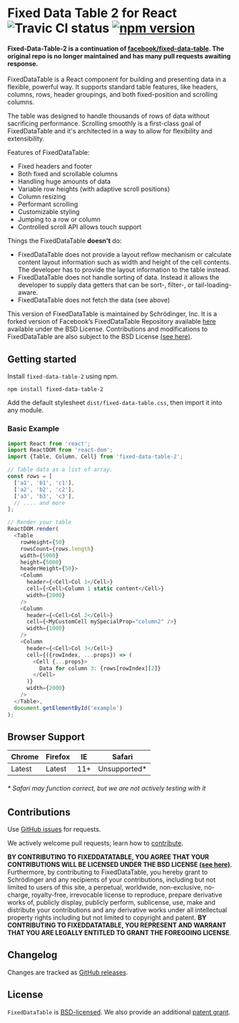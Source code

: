 Fixed Data Table 2 for React ![Travic CI status](https://api.travis-ci.org/schrodinger/fixed-data-table-2.svg?branch=master) [![npm version](https://badge.fury.io/js/fixed-data-table-2.svg)](https://www.npmjs.com/package/fixed-data-table-2)
====================================

#### Fixed-Data-Table-2 is a continuation of [facebook/fixed-data-table](https://github.com/facebook/fixed-data-table).  The original repo is no longer maintained and has many pull requests awaiting response.


FixedDataTable is a React component for building and presenting data in a flexible, powerful way. It supports standard table features, like headers, columns, rows, header groupings, and both fixed-position and scrolling columns.

The table was designed to handle thousands of rows of data without sacrificing performance. Scrolling smoothly is a first-class goal of FixedDataTable and it's architected in a way to allow for flexibility and extensibility.

Features of FixedDataTable:
* Fixed headers and footer
* Both fixed and scrollable columns
* Handling huge amounts of data
* Variable row heights (with adaptive scroll positions)
* Column resizing
* Performant scrolling
* Customizable styling
* Jumping to a row or column
* Controlled scroll API allows touch support

Things the FixedDataTable **doesn't** do:
* FixedDataTable does not provide a layout reflow mechanism or calculate content layout information such as width and height of the cell contents. The developer has to provide the layout information to the table instead.
* FixedDataTable does not handle sorting of data. Instead it allows the developer to supply data getters that can be sort-, filter-, or tail-loading-aware.
* FixedDataTable does not fetch the data (see above)

This version of FixedDataTable is maintained by Schrödinger, Inc. It is a forked version of Facebook’s FixedDataTable Repository available [here](https://github.com/facebook/fixed-data-table) available under the BSD License. Contributions and modifications to FixedDataTable are also subject to the BSD License [(see here)](#contributions).

Getting started
---------------

Install `fixed-data-table-2` using npm.

```shell
npm install fixed-data-table-2
```
Add the default stylesheet `dist/fixed-data-table.css`, then import it into any module.

### Basic Example

```javascript
import React from 'react';
import ReactDOM from 'react-dom';
import {Table, Column, Cell} from 'fixed-data-table-2';

// Table data as a list of array.
const rows = [
  ['a1', 'b1', 'c1'],
  ['a2', 'b2', 'c2'],
  ['a3', 'b3', 'c3'],
  // .... and more
];

// Render your table
ReactDOM.render(
  <Table
    rowHeight={50}
    rowsCount={rows.length}
    width={5000}
    height={5000}
    headerHeight={50}>
    <Column
      header={<Cell>Col 1</Cell>}
      cell={<Cell>Column 1 static content</Cell>}
      width={2000}
    />
    <Column
      header={<Cell>Col 2</Cell>}
      cell={<MyCustomCell mySpecialProp="column2" />}
      width={1000}
    />
    <Column
      header={<Cell>Col 3</Cell>}
      cell={({rowIndex, ...props}) => (
        <Cell {...props}>
          Data for column 3: {rows[rowIndex][2]}
        </Cell>
      )}
      width={2000}
    />
  </Table>,
  document.getElementById('example')
);
```

Browser Support
------------

| Chrome        | Firefox           | IE  | Safari 
--- | --- | --- | --- |
| Latest | Latest | 11+ | Unsupported* |

###### * Safari may function correct, but we are not actively testing with it

<a name="contributions"/> 

Contributions
------------

Use [GitHub issues](https://github.com/schrodinger/fixed-data-table-2/issues) for requests.

We actively welcome pull requests; learn how to [contribute](https://github.com/schrodinger/fixed-data-table-2/blob/master/CONTRIBUTING.md).

**BY CONTRIBUTING TO FIXEDDATATABLE, YOU AGREE THAT YOUR CONTRIBUTIONS WILL BE LICENSED UNDER THE BSD LICENSE [(see here)](https://github.com/schrodinger/fixed-data-table-2/blob/master/LICENSE)**. Furthermore, by contributing to FixedDataTable, you hereby grant to Schrödinger and any recipients of your contributions, including but not limited to users of this site, a perpetual, worldwide, non-exclusive, no-charge, royalty-free, irrevocable license to reproduce, prepare derivative works of, publicly display, publicly perform, sublicense, use, make and distribute your contributions and any derivative works under all intellectual property rights including but not limited to copyright and patent. **BY CONTRIBUTING TO FIXEDDATATABLE, YOU REPRESENT AND WARRANT THAT YOU ARE LEGALLY ENTITLED TO GRANT THE FOREGOING LICENSE**.

Changelog
---------

Changes are tracked as [GitHub releases](https://github.com/schrodinger/fixed-data-table-2/releases).


License
-------

`FixedDataTable` is [BSD-licensed](https://github.com/schrodinger/fixed-data-table-2/blob/master/LICENSE). We also provide an additional [patent grant](https://github.com/schrodinger/fixed-data-table-2/blob/master/PATENTS).
